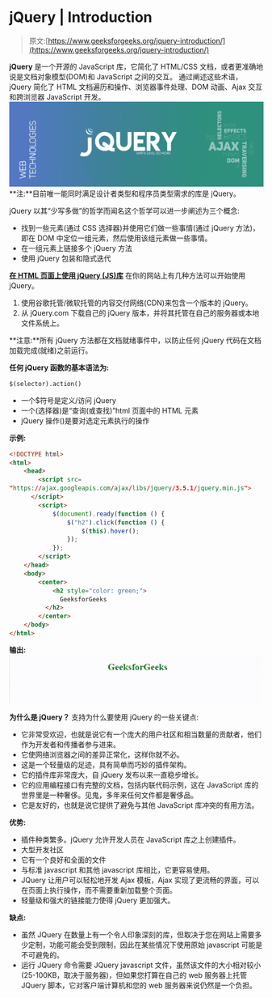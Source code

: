 # jQuery | Introduction

> 原文:[https://www.geeksforgeeks.org/jquery-introduction/](https://www.geeksforgeeks.org/jquery-introduction/)

**jQuery** 是一个开源的 JavaScript 库，它简化了 HTML/CSS 文档，或者更准确地说是文档对象模型(DOM)和 JavaScript 之间的交互。
通过阐述这些术语，jQuery 简化了 HTML 文档遍历和操作、浏览器事件处理、DOM 动画、Ajax 交互和跨浏览器 JavaScript 开发。
![](img/529c9c5d29a0ccde2c4a40a3e97de0a1.png)
**注:**目前唯一能同时满足设计者类型和程序员类型需求的库是 jQuery。

jQuery 以其“少写多做”的哲学而闻名这个哲学可以进一步阐述为三个概念:

*   找到一些元素(通过 CSS 选择器)并使用它们做一些事情(通过 jQuery 方法)，即在 DOM 中定位一组元素，然后使用该组元素做一些事情。
*   在一组元素上链接多个 jQuery 方法
*   使用 jQuery 包装和隐式迭代

<u>**在 HTML 页面上使用 jQuery (JS)库**</u>
在你的网站上有几种方法可以开始使用 jQuery。

1.  使用谷歌托管/微软托管的内容交付网络(CDN)来包含一个版本的 jQuery。
2.  从 jQuery.com 下载自己的 jQuery 版本，并将其托管在自己的服务器或本地文件系统上。

**注意:**所有 jQuery 方法都在文档就绪事件中，以防止任何 jQuery 代码在文档加载完成(就绪)之前运行。

**任何 jQuery 函数的基本语法为:**

```html
$(selector).action()
```

*   一个$符号是定义/访问 jQuery
*   一个(选择器)是“查询(或查找)”html 页面中的 HTML 元素
*   jQuery 操作()是要对选定元素执行的操作

**示例:**

```html
<!DOCTYPE html>
<html>
    <head>
        <script src=                
"https://ajax.googleapis.com/ajax/libs/jquery/3.5.1/jquery.min.js">
      </script>
        <script>
            $(document).ready(function () {
                $("h2").click(function () {
                    $(this).hover();
                });
            });
        </script>
    </head>
    <body>
        <center>
            <h2 style="color: green;">
              GeeksforGeeks
          </h2>
        </center>
    </body>
</html>
```

**输出:**
![](img/181197308ae5d448f0ca7227f37acd35.png)

**为什么是 jQuery？**
支持为什么要使用 jQuery 的一些关键点:

*   它非常受欢迎，也就是说它有一个庞大的用户社区和相当数量的贡献者，他们作为开发者和传播者参与进来。
*   它使网络浏览器之间的差异正常化，这样你就不必。
*   这是一个轻量级的足迹，具有简单而巧妙的插件架构。
*   它的插件库非常庞大，自 jQuery 发布以来一直稳步增长。
*   它的应用编程接口有完整的文档，包括内联代码示例，这在 JavaScript 库的世界里是一种奢侈。见鬼，多年来任何文件都是奢侈品。
*   它是友好的，也就是说它提供了避免与其他 JavaScript 库冲突的有用方法。

**优势:**

*   插件种类繁多。jQuery 允许开发人员在 JavaScript 库之上创建插件。
*   大型开发社区
*   它有一个良好和全面的文件
*   与标准 javascript 和其他 javascript 库相比，它更容易使用。
*   JQuery 让用户可以轻松地开发 Ajax 模板，Ajax 实现了更流畅的界面，可以在页面上执行操作，而不需要重新加载整个页面。
*   轻量级和强大的链接能力使得 jQuery 更加强大。

**缺点:**

*   虽然 JQuery 在数量上有一个令人印象深刻的库，但取决于您在网站上需要多少定制，功能可能会受到限制，因此在某些情况下使用原始 javascript 可能是不可避免的。
*   运行 JQuery 命令需要 JQuery javascript 文件，虽然该文件的大小相对较小(25-100KB，取决于服务器)，但如果您打算在自己的 web 服务器上托管 JQuery 脚本，它对客户端计算机和您的 web 服务器来说仍然是一个负担。
